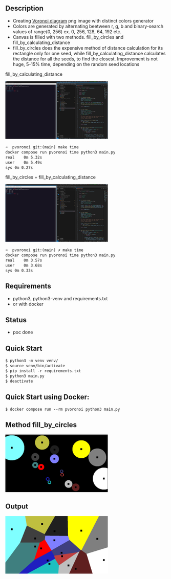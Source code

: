 ## Description
- Creating [Voronoi diagram](https://en.wikipedia.org/wiki/Voronoi_diagram) png image with distinct colors generator
- Colors are generated by alternating beetween r, g, b and binary-search values of range(0, 256) ex. 0, 256, 128, 64, 192 etc.
- Canvas is filled with two methods. fill_by_circles and fill_by_calculating_distance
- fill_by_circles does the expensive method of distance calculation for its rectangle only for one seed, while fill_by_calculating_distance calculates the distance for all the seeds, to find the closest. Improvement is not huge, 5-15% time, depending on the random seed locations

fill_by_calculating_distance
<div align="left"><img src="https://raw.githubusercontent.com/loop614/pvoronoi/main/time_without_fill_by_circles.png" width=320 height=180 alt="time_without_fill_by_circles"/></div>

```console
➜  pvoronoi git:(main) make time
docker compose run pvoronoi time python3 main.py
real	0m 5.32s
user	0m 5.49s
sys	0m 0.27s
```

fill_by_circles + fill_by_calculating_distance
<div align="left"><img src="https://raw.githubusercontent.com/loop614/pvoronoi/main/time_with_fill_by_circles.png" width=320 height=180 alt="time_with_fill_by_circles"/></div>

```console
➜  pvoronoi git:(main) ✗ make time
docker compose run pvoronoi time python3 main.py
real	0m 3.57s
user	0m 3.68s
sys	0m 0.33s
```


## Requirements
- python3, python3-venv and requirements.txt
- or with docker

## Status
- poc done

## Quick Start
```console
$ python3 -m venv venv/
$ source venv/bin/activate
$ pip install -r requirements.txt
$ python3 main.py
$ deactivate
```

## Quick Start using Docker:
```console
$ docker compose run --rm pvoronoi python3 main.py
```

## Method fill_by_circles
<div align="left"><img src="https://raw.githubusercontent.com/loop614/pvoronoi/main/method_fill_by_circles.png" width=320 height=180 alt="fill_by_circles"/></div>

## Output
<div align="left"><img src="https://raw.githubusercontent.com/loop614/pvoronoi/main/output.png" width=320 height=180 alt="output"/></div>

